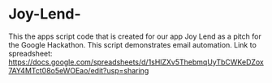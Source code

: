 # Joy-Lend-
This the apps script code that is created for our app Joy Lend as a pitch for the Google Hackathon. This script demonstrates email automation.
Link to spreadsheet: https://docs.google.com/spreadsheets/d/1sHlZXv5ThebmqUyTbCWKeDZox7AY4MTct08o5eWOEao/edit?usp=sharing
